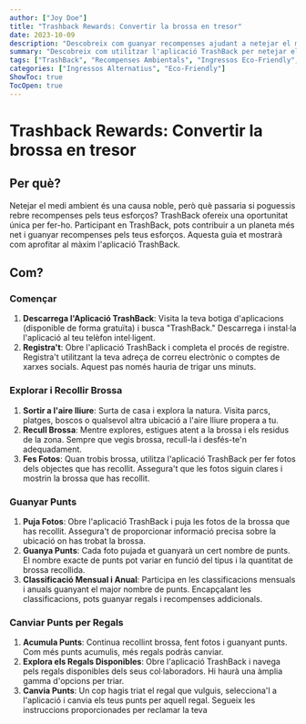 ```yaml
---
author: ["Joy Doe"]
title: "Trashback Rewards: Convertir la brossa en tresor"
date: 2023-10-09
description: "Descobreix com guanyar recompenses ajudant a netejar el medi ambient amb l'aplicació TrashBack."
summary: "Descobreix com utilitzar l'aplicació TrashBack per netejar el medi ambient i guanyar recompenses. Aquesta guia cobreix com començar, recollir brossa, guanyar punts i canviar-los per regals."
tags: ["TrashBack", "Recompenses Ambientals", "Ingressos Eco-Friendly", "Vida Sostenible"]
categories: ["Ingressos Alternatius", "Eco-Friendly"]
ShowToc: true
TocOpen: true
---
```


# Trashback Rewards: Convertir la brossa en tresor

## Per què?

Netejar el medi ambient és una causa noble, però què passaria si poguessis rebre recompenses pels teus esforços? TrashBack ofereix una oportunitat única per fer-ho. Participant en TrashBack, pots contribuir a un planeta més net i guanyar recompenses pels teus esforços. Aquesta guia et mostrarà com aprofitar al màxim l'aplicació TrashBack.

## Com?

### Començar

1. **Descarrega l'Aplicació TrashBack**: Visita la teva botiga d'aplicacions (disponible de forma gratuïta) i busca "TrashBack." Descarrega i instal·la l'aplicació al teu telèfon intel·ligent.
2. **Registra't**: Obre l'aplicació TrashBack i completa el procés de registre. Registra't utilitzant la teva adreça de correu electrònic o comptes de xarxes socials. Aquest pas només hauria de trigar uns minuts.

### Explorar i Recollir Brossa

1. **Sortir a l'aire lliure**: Surta de casa i explora la natura. Visita parcs, platges, boscos o qualsevol altra ubicació a l'aire lliure propera a tu.
2. **Recull Brossa**: Mentre explores, estigues atent a la brossa i els residus de la zona. Sempre que vegis brossa, recull-la i desfés-te'n adequadament.
3. **Fes Fotos**: Quan trobis brossa, utilitza l'aplicació TrashBack per fer fotos dels objectes que has recollit. Assegura't que les fotos siguin clares i mostrin la brossa que has recollit.

### Guanyar Punts

1. **Puja Fotos**: Obre l'aplicació TrashBack i puja les fotos de la brossa que has recollit. Assegura't de proporcionar informació precisa sobre la ubicació on has trobat la brossa.
2. **Guanya Punts**: Cada foto pujada et guanyarà un cert nombre de punts. El nombre exacte de punts pot variar en funció del tipus i la quantitat de brossa recollida.
3. **Classificació Mensual i Anual**: Participa en les classificacions mensuals i anuals guanyant el major nombre de punts. Encapçalant les classificacions, pots guanyar regals i recompenses addicionals.

### Canviar Punts per Regals

1. **Acumula Punts**: Continua recollint brossa, fent fotos i guanyant punts. Com més punts acumulis, més regals podràs canviar.
2. **Explora els Regals Disponibles**: Obre l'aplicació TrashBack i navega pels regals disponibles dels seus col·laboradors. Hi haurà una àmplia gamma d'opcions per triar.
3. **Canvia Punts**: Un cop hagis triat el regal que vulguis, selecciona'l a l'aplicació i canvia els teus punts per aquell regal. Segueix les instruccions proporcionades per reclamar la teva